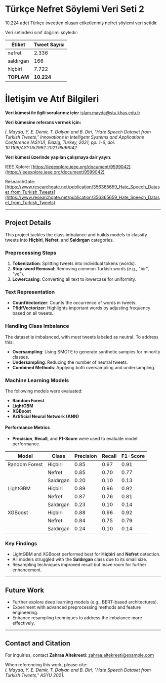 # Türkçe Nefret Söylemi Veri Seti 2
10,224 adet Türkçe tweetten oluşan etiketlenmiş nefret söylemi veri setidir.

Veri setindeki sınıf dağılımı şöyledir:

| Etiket  | Tweet Sayısı |
| ------------- | ------------- |
| nefret   | 2.336  |
| saldırgan   | 166  |
| hiçbiri  | 7.722   |
| **TOPLAM**  | **10.224**  |

# İletişim ve Atıf Bilgileri

**Veri kümesi ile ilgili sorularınız için:** islam.mayda@stu.khas.edu.tr 

**Veri kümesine referans vermek için:**

*İ. Mayda, Y. E. Demir, T. Dalyan and B. Diri, "Hate Speech Dataset from Turkish Tweets," Innovations in Intelligent Systems and Applications Conference (ASYU), Elazig, Turkey, 2021, pp. 1-6, doi: 10.1109/ASYU52992.2021.9599042.*

**Veri kümesi üzerinde yapılan çalışmaya dair yayın:**

IEEE Xplore: [https://ieeexplore.ieee.org/document/9599042](https://ieeexplore.ieee.org/document/9599042)

ResearchGate: [https://www.researchgate.net/publication/356365659_Hate_Speech_Dataset_from_Turkish_Tweets](https://www.researchgate.net/publication/356365659_Hate_Speech_Dataset_from_Turkish_Tweets)


------------------------------------------------------------------------

## Project Details

This project tackles the class imbalance and builds models to classify tweets into **Hiçbiri**, **Nefret**, and **Saldırgan** categories.

### Preprocessing Steps
1. **Tokenization**: Splitting tweets into individual tokens (words).
2. **Stop-word Removal**: Removing common Turkish words (e.g., "bir", "ve").
3. **Lowercasing**: Converting all text to lowercase for uniformity.

### Text Representation
- **CountVectorizer**: Counts the occurrence of words in tweets.
- **TfIdfVectorizer**: Highlights important words by adjusting frequency based on all tweets.

### Handling Class Imbalance
The dataset is imbalanced, with most tweets labeled as neutral. To address this:
- **Oversampling**: Using SMOTE to generate synthetic samples for minority classes.
- **Undersampling**: Reducing the number of neutral tweets.
- **Combined Methods**: Applying both oversampling and undersampling.

### Machine Learning Models
The following models were evaluated:
- **Random Forest**
- **LightGBM**
- **XGBoost**
- **Artificial Neural Network (ANN)**

#### Performance Metrics
- **Precision**, **Recall**, and **F1-Score** were used to evaluate model performance.

| Model         | Class         | Precision | Recall | F1-Score |
|---------------|---------------|-----------|--------|----------|
| Random Forest | Hiçbiri       | 0.85      | 0.97   | 0.91     |
|               | Nefret        | 0.85      | 0.70   | 0.77     |
|               | Saldırgan     | 0.20      | 0.10   | 0.13     |
| LightGBM      | Hiçbiri       | 0.89      | 0.96   | 0.92     |
|               | Nefret        | 0.87      | 0.76   | 0.81     |
|               | Saldırgan     | 0.23      | 0.10   | 0.14     |
| XGBoost       | Hiçbiri       | 0.88      | 0.96   | 0.92     |
|               | Nefret        | 0.84      | 0.75   | 0.79     |
|               | Saldırgan     | 0.24      | 0.10   | 0.14     |

### Key Findings
- LightGBM and XGBoost performed best for **Hiçbiri** and **Nefret** detection.
- All models struggled with the **Saldırgan** class due to its small size.
- Resampling techniques improved recall but leave room for further enhancement.

---

## Future Work
- Further explore deep learning models (e.g., BERT-based architectures).
- Experiment with advanced preprocessing methods and feature engineering.
- Enhance resampling techniques to address the imbalance more effectively.

---

## Contact and Citation
For inquiries, contact **Zahraa Altekreeti**: zahraa.altekreeti@example.com  

When referencing this work, please cite:  
*I. Mayda, Y. E. Demir, T. Dalyan and B. Diri, "Hate Speech Dataset from Turkish Tweets," ASYU 2021.*  

